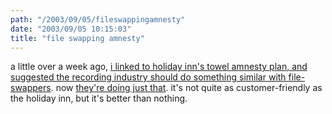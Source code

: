 ```yaml
---
path: "/2003/09/05/fileswappingamnesty" 
date: "2003/09/05 10:15:03" 
title: "file swapping amnesty" 
---
```

<p>a little over a week ago, <a href="http://weblog.randomchaos.com/index.php?date=2003-08-26&amp;title=towel+amnesty+day">i linked to holiday inn's towel amnesty plan, and suggested the recording industry should do something similar with file-swappers</a>. now <a href="http://www.reuters.com/newsArticle.jhtml?type=topNews&amp;storyID=3390770">they're doing just that</a>. it's not quite as customer-friendly as the holiday inn, but it's better than nothing.</p>